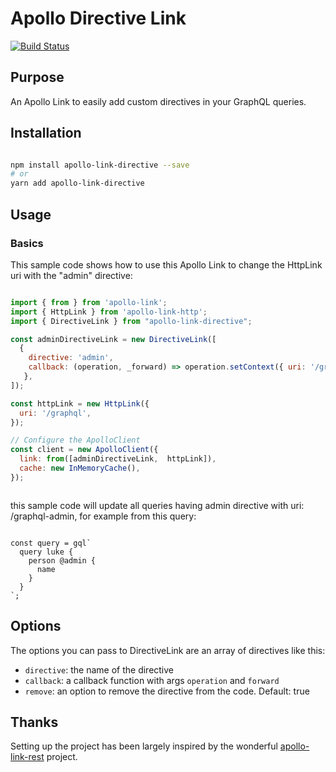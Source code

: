 # Apollo Directive Link

[![Build Status](https://travis-ci.org/svengau/apollo-link-directive.svg?branch=master)](https://travis-ci.org/svengau/apollo-link-directive)

## Purpose

An Apollo Link to easily add custom directives in your GraphQL queries.

## Installation

```bash

npm install apollo-link-directive --save
# or
yarn add apollo-link-directive

```

## Usage

### Basics

This sample code shows how to use this Apollo Link to change the HttpLink uri with the "admin" directive: 

```js

import { from } from 'apollo-link';
import { HttpLink } from 'apollo-link-http';
import { DirectiveLink } from "apollo-link-directive";

const adminDirectiveLink = new DirectiveLink([
  { 
    directive: 'admin', 
    callback: (operation, _forward) => operation.setContext({ uri: '/graphql-admin' })
   },
]);

const httpLink = new HttpLink({
  uri: '/graphql',
});

// Configure the ApolloClient
const client = new ApolloClient({
  link: from([adminDirectiveLink,  httpLink]),
  cache: new InMemoryCache(),
});



```

this sample code will update all queries having admin directive with uri: /graphql-admin, for example from this query:

```

const query = gql`
  query luke {
    person @admin {
      name
    }
  }
`;

```

## Options

The options you can pass to DirectiveLink are an array of directives like this:

- `directive`: the name of the directive
- `callback`: a callback function with args `operation` and `forward`
- `remove`: an option to remove the directive from the code. Default: true

## Thanks

Setting up the project has been largely inspired by the wonderful [apollo-link-rest](https://github.com/apollographql/apollo-link-rest) project.
